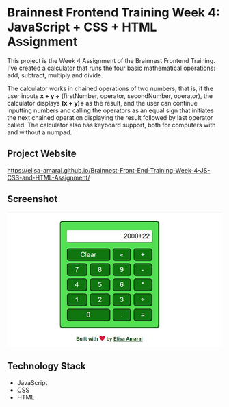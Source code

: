 # Brainnest Frontend Training Week 4: JavaScript + CSS + HTML Assignment

This project is the Week 4 Assignment of the Brainnest Frontend Training. I've created a calculator that runs the four basic  mathematical operations: add, subtract, multiply and divide. 

The calculator works in chained operations of two numbers, that is, if the user inputs **x + y ÷** (firstNumber, operator, secondNumber, operator), the calculator displays **(x + y)÷** as the result, and the user can continue inputting numbers and calling the operators as an equal sign that initiates the next chained operation displaying the result followed by last operator called. The calculator also has keyboard support, both for computers with and without a numpad. 

## Project Website

https://elisa-amaral.github.io/Brainnest-Front-End-Training-Week-4-JS-CSS-and-HTML-Assignment/

## Screenshot

![Screenshot](/images/Screenshot.jpg)

## Technology Stack

+ JavaScript
+ CSS
+ HTML
